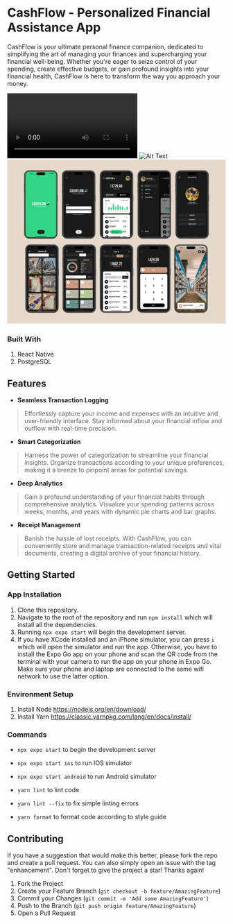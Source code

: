 # CashFlow - Personalized Financial Assistance App

CashFlow is your ultimate personal finance companion, dedicated to simplifying the art of managing your finances and supercharging your financial well-being. Whether you're eager to seize control of your spending, create effective budgets, or gain profound insights into your financial health, CashFlow is here to transform the way you approach your money.

![Alt Text](assets/README_Images/Demo.mp4)
![Alt Text](assets/README_Images/mainPhoto.png)
![Alt Text](assets/README_Images/secondPhoto.png)

### Built With

1. React Native
2. PostgreSQL

## Features

- __Seamless Transaction Logging__

<blockquote>
Effortlessly capture your income and expenses with an intuitive and user-friendly interface. Stay informed about your financial inflow and outflow with real-time precision.
</blockquote>

- __Smart Categorization__

<blockquote>
Harness the power of categorization to streamline your financial insights. Organize transactions according to your unique preferences, making it a breeze to pinpoint areas for potential savings.
</blockquote>
 
- __Deep Analytics__
 
<blockquote>
Gain a profound understanding of your financial habits through comprehensive analytics. Visualize your spending patterns across weeks, months, and years with dynamic pie charts and bar graphs.
</blockquote>

- __Receipt Management__

<blockquote>
Banish the hassle of lost receipts. With CashFlow, you can conveniently store and manage transaction-related receipts and vital documents, creating a digital archive of your financial history.
</blockquote>

## Getting Started

### App Installation

1. Clone this repository.
2. Navigate to the root of the repository and run `npm install` which will install all the dependencies.
3. Running `npx expo start` will begin the development server.
4. If you have XCode installed and an iPhone simulator, you can press `i` which will open the simulator and run the app.
Otherwise, you have to install the Expo Go app on your phone and scan the QR code from the terminal with your camera
to run the app on your phone in Expo Go. Make sure your phone and laptop are connected to the same wifi network to use the latter option.

### Environment Setup

1. Install Node
https://nodejs.org/en/download/
2. Install Yarn
https://classic.yarnpkg.com/lang/en/docs/install/

### Commands

- `npx expo start` to begin the development server
- `npx expo start ios` to run IOS simulator
- `npx expo start android` to run Android simulator

- `yarn lint` to lint code
- `yarn lint --fix` to fix simple linting errors
- `yarn format` to format code according to style guide

## Contributing

If you have a suggestion that would make this better, please fork the repo and create a pull request. You can also simply open an issue with the tag "enhancement". Don't forget to give the project a star! Thanks again!

1. Fork the Project
2. Create your Feature Branch (`git checkout -b feature/AmazingFeature`)
3. Commit your Changes (`git commit -m 'Add some AmazingFeature'`)
4. Push to the Branch (`git push origin feature/AmazingFeature`)
5. Open a Pull Request
